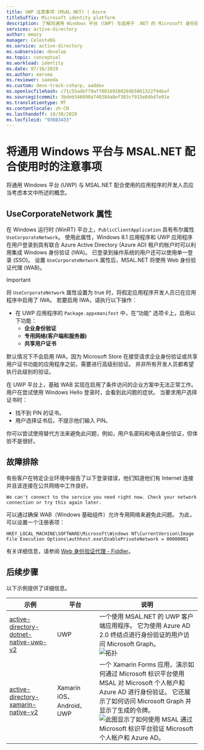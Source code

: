 ```yaml
---
title: UWP 注意事项 (MSAL.NET) | Azure
titleSuffix: Microsoft identity platform
description: 了解将通用 Windows 平台 (UWP) 与适用于 .NET 的 Microsoft 身份验证库 (MSAL.NET) 配合使用时的注意事项。
services: active-directory
author: mmacy
manager: CelesteDG
ms.service: active-directory
ms.subservice: develop
ms.topic: conceptual
ms.workload: identity
ms.date: 07/16/2019
ms.author: marsma
ms.reviewer: saeeda
ms.custom: devx-track-csharp, aaddev
ms.openlocfilehash: c71c55adbf79af780169380269b5081322f94baf
ms.sourcegitcommit: 3bdeb546890a740384a8ef383cf915e84bd7e91e
ms.translationtype: MT
ms.contentlocale: zh-CN
ms.lasthandoff: 10/30/2020
ms.locfileid: "93083433"
---
```

# <a name="considerations-for-using-universal-windows-platform-with-msalnet"></a>将通用 Windows 平台与 MSAL.NET 配合使用时的注意事项
将通用 Windows 平台 (UWP) 与 MSAL.NET 配合使用的应用程序的开发人员应当考虑本文中所述的概念。

## <a name="the-usecorporatenetwork-property"></a>UseCorporateNetwork 属性
在 Windows 运行时 (WinRT) 平台上，`PublicClientApplication` 具有布尔属性 `UseCorporateNetwork`。 使用此属性，Windows 8.1 应用程序和 UWP 应用程序在用户登录到具有联合 Azure Active Directory (Azure AD) 租户的帐户时可以利用集成 Windows 身份验证 (IWA)。 已登录到操作系统的用户还可以使用单一登录 (SSO)。 设置 `UseCorporateNetwork` 属性后，MSAL.NET 将使用 Web 身份验证代理 (WAB)。

> [!IMPORTANT]
> 将 `UseCorporateNetwork` 属性设置为 true 时，将假定应用程序开发人员已在应用程序中启用了 IWA。 若要启用 IWA，请执行以下操作：
> - 在 UWP 应用程序的 `Package.appxmanifest` 中，在“功能”  选项卡上，启用以下功能：
>   - **企业身份验证**
>   - **专用网络(客户端和服务器)**
>   - **共享用户证书**

默认情况下不会启用 IWA，因为 Microsoft Store 在接受请求企业身份验证或共享用户证书功能的应用程序之前，需要进行高级别验证。 并非所有开发人员都希望执行此级别的验证。

在 UWP 平台上，基础 WAB 实现在启用了条件访问的企业方案中无法正常工作。 用户在尝试使用 Windows Hello 登录时，会看到此问题的症状。 当要求用户选择证书时：

- 找不到 PIN 的证书。
- 用户选择证书后，不提示他们输入 PIN。

你可以尝试使用替代方法来避免此问题，例如，用户名密码和电话身份验证，但体验不是很好。

## <a name="troubleshooting"></a>故障排除

有些客户在特定企业环境中报告了以下登录错误，他们知道他们有 Internet 连接并且该连接在公共网络中工作良好。

```Text
We can't connect to the service you need right now. Check your network connection or try this again later.
```

可以通过确保 WAB（Windows 基础组件）允许专用网络来避免此问题。 为此，可以设置一个注册表项：

```Text
HKEY_LOCAL_MACHINE\SOFTWARE\Microsoft\Windows NT\CurrentVersion\Image File Execution Options\authhost.exe\EnablePrivateNetwork = 00000001
```

有关详细信息，请参阅 [Web 身份验证代理 - Fiddler](/windows/uwp/security/web-authentication-broker#fiddler)。

## <a name="next-steps"></a>后续步骤
以下示例提供了详细信息。

示例 | 平台 | 说明 
|------ | -------- | -----------|
|[active-directory-dotnet-native-uwp-v2](https://github.com/azure-samples/active-directory-dotnet-native-uwp-v2) | UWP | 一个使用 MSAL.NET 的 UWP 客户端应用程序。 它为使用 Azure AD 2.0 终结点进行身份验证的用户访问 Microsoft Graph。 <br>![拓扑](media/msal-net-uwp-considerations/topology-native-uwp.png)|
|[active-directory-xamarin-native-v2](https://github.com/Azure-Samples/active-directory-xamarin-native-v2) | Xamarin iOS、Android、UWP | 一个 Xamarin Forms 应用，演示如何通过 Microsoft 标识平台使用 MSAL 对 Microsoft 个人帐户和 Azure AD 进行身份验证。 它还展示了如何访问 Microsoft Graph 并显示了生成的令牌。 <br>![此图显示了如何使用 MSAL 通过 Microsoft 标识平台验证 Microsoft 个人帐户和 Azure AD。](media/msal-net-uwp-considerations/topology-xamarin-native.png)|
